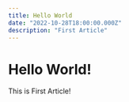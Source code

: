 ```yaml
---
title: Hello World
date: "2022-10-28T18:00:00.000Z"
description: "First Article"
---
```


# Hello World!
This is First Article!
